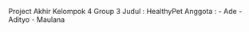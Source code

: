 Project Akhir Kelompok 4 Group 3
Judul : HealthyPet
Anggota : - Ade
          - Adityo
          - Maulana

